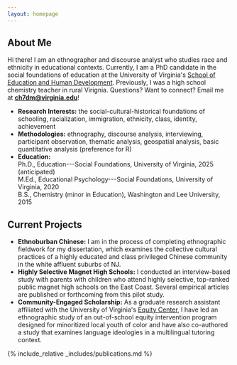 ```yaml
---
layout: homepage
---
```


## About Me

Hi there! I am an ethnographer and discourse analyst who studies race and ethnicity in educational contexts. Currently, I am a PhD candidate in the social foundations of education at the University of Virginia's [School of Education and Human Development](https://education.virginia.edu/about/directory/christopher-hu). Previously, I was a high school chemistry teacher in rural Virignia. Questions? Want to connect? Email me at <b>[ch7dm@virginia.edu](mailto:ch7dm@virginia.edu)</b>!

- **Research Interests:** the social-cultural-historical foundations of schooling, racialization, immigration, ethnicity, class, identity, achievement 
- **Methodologies:** ethnography, discourse analysis, interviewing, participant observation, thematic analysis, geospatial analysis, basic quantitative analysis (preference for R)
- **Education:** <br> Ph.D., Education---Social Foundations, University of Virginia, 2025 (anticipated) <br> 
M.Ed., Educational Psychology---Social Foundations, University of Virginia, 2020 <br>
B.S., Chemistry (minor in Education), Washington and Lee University, 2015 

## Current Projects

- **Ethnoburban Chinese:** I am in the process of completing ethnographic fieldwork for my dissertation, which examines the collective cultural practices of a highly educated and class privileged Chinese community in the white affluent suburbs of NJ. 
- **Highly Selective Magnet High Schools:** I conducted an interview-based study with parents with children who attend highly selective, top-ranked public magnet high schools on the East Coast. Several empirical articles are published or forthcoming from this pilot study.
- **Community-Engaged Scholarship:** As a graduate research assistant affiliated with the University of Virginia's [Equity Center](https://www.virginiaequitycenter.org/), I have led an ethnographic study of an out-of-school equity intervention program designed for minoritized local youth of color and have also co-authored a study that examines language ideologies in a multilingual tutoring context.

{% include_relative _includes/publications.md %}